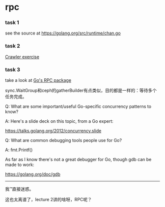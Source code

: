 # rpc

### task 1

see the source at https://golang.org/src/runtime/chan.go

### task 2

[Crawler exercise](https://tour.golang.org/concurrency/10)

### task 3

take a look at [Go's RPC package](https://pkg.go.dev/net/rpc)

sync.WaitGroup和ceph的gatherBuilder有点类似，目的都是一样的：等待多个任务完成。

Q: What are some important/useful Go-specific concurrency patterns to know?

A: Here's a slide deck on this topic, from a Go expert:

https://talks.golang.org/2012/concurrency.slide

Q: What are common debugging tools people use for Go?

A: fmt.Printf()

As far as I know there's not a great debugger for Go, though gdb can be
made to work:

https://golang.org/doc/gdb

-----

我™直接迷惑。

这也太离谱了，lecture 2讲的啥呀，RPC呢？
